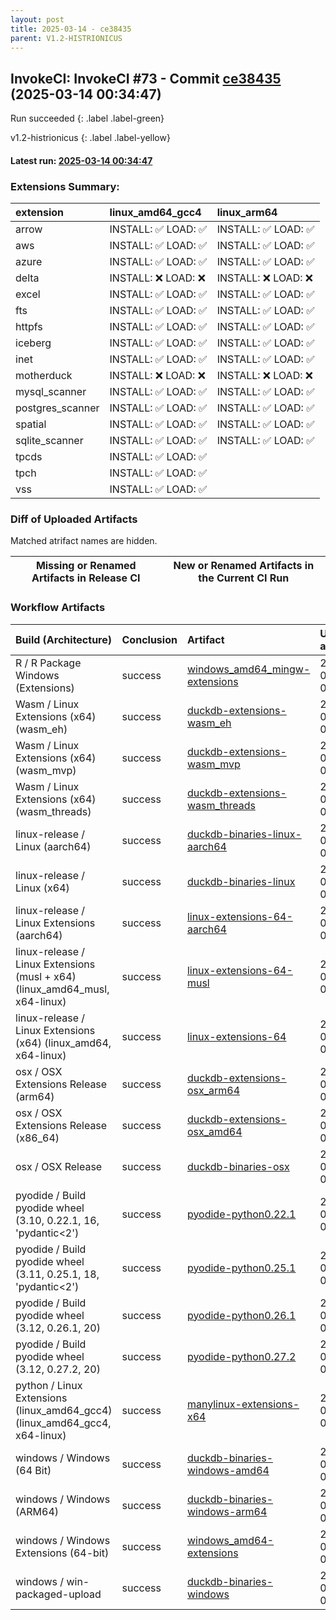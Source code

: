 ```yaml
---
layout: post
title: 2025-03-14 - ce38435
parent: V1.2-HISTRIONICUS
---
```



## InvokeCI: InvokeCI #73 - Commit [ce38435](https://github.com/duckdb/duckdb/actions/runs/13847337229) (2025-03-14 00:34:47)
 Run succeeded
{: .label .label-green}

v1.2-histrionicus
{: .label .label-yellow}

#### Latest run: [ 2025-03-14 00:34:47 ](https://github.com/duckdb/duckdb/actions/runs/13847337229)

### Extensions Summary:

| extension        | linux_amd64_gcc4   | linux_arm64        |
|:-----------------|:-------------------|:-------------------|
| arrow            | INSTALL: ✅ LOAD: ✅ | INSTALL: ✅ LOAD: ✅ |
| aws              | INSTALL: ✅ LOAD: ✅ | INSTALL: ✅ LOAD: ✅ |
| azure            | INSTALL: ✅ LOAD: ✅ | INSTALL: ✅ LOAD: ✅ |
| delta            | INSTALL: ❌ LOAD: ❌ | INSTALL: ❌ LOAD: ❌ |
| excel            | INSTALL: ✅ LOAD: ✅ | INSTALL: ✅ LOAD: ✅ |
| fts              | INSTALL: ✅ LOAD: ✅ | INSTALL: ✅ LOAD: ✅ |
| httpfs           | INSTALL: ✅ LOAD: ✅ | INSTALL: ✅ LOAD: ✅ |
| iceberg          | INSTALL: ✅ LOAD: ✅ | INSTALL: ✅ LOAD: ✅ |
| inet             | INSTALL: ✅ LOAD: ✅ | INSTALL: ✅ LOAD: ✅ |
| motherduck       | INSTALL: ❌ LOAD: ❌ | INSTALL: ❌ LOAD: ❌ |
| mysql_scanner    | INSTALL: ✅ LOAD: ✅ | INSTALL: ✅ LOAD: ✅ |
| postgres_scanner | INSTALL: ✅ LOAD: ✅ | INSTALL: ✅ LOAD: ✅ |
| spatial          | INSTALL: ✅ LOAD: ✅ | INSTALL: ✅ LOAD: ✅ |
| sqlite_scanner   | INSTALL: ✅ LOAD: ✅ | INSTALL: ✅ LOAD: ✅ |
| tpcds            | INSTALL: ✅ LOAD: ✅ |                    |
| tpch             | INSTALL: ✅ LOAD: ✅ |                    |
| vss              | INSTALL: ✅ LOAD: ✅ |                    |

### Diff of Uploaded Artifacts
Matched atrifact names are hidden.

| Missing or Renamed Artifacts in Release CI   | New or Renamed Artifacts in the Current CI Run   |
|----------------------------------------------|--------------------------------------------------|

### Workflow Artifacts

| Build (Architecture)                                                        | Conclusion   | Artifact                                                                                                         | Uploaded at         |
|:----------------------------------------------------------------------------|:-------------|:-----------------------------------------------------------------------------------------------------------------|:--------------------|
| R / R Package Windows (Extensions)                                          | success      | [windows_amd64_mingw-extensions](https://github.com/duckdb/duckdb/actions/runs/13847337229/artifacts/2750010640) | 2025-03-14 01:46:21 |
| Wasm / Linux Extensions (x64) (wasm_eh)                                     | success      | [duckdb-extensions-wasm_eh](https://github.com/duckdb/duckdb/actions/runs/13847337229/artifacts/2749912574)      | 2025-03-14 01:13:07 |
| Wasm / Linux Extensions (x64) (wasm_mvp)                                    | success      | [duckdb-extensions-wasm_mvp](https://github.com/duckdb/duckdb/actions/runs/13847337229/artifacts/2749916522)     | 2025-03-14 01:14:25 |
| Wasm / Linux Extensions (x64) (wasm_threads)                                | success      | [duckdb-extensions-wasm_threads](https://github.com/duckdb/duckdb/actions/runs/13847337229/artifacts/2749920815) | 2025-03-14 01:15:53 |
| linux-release / Linux (aarch64)                                             | success      | [duckdb-binaries-linux-aarch64](https://github.com/duckdb/duckdb/actions/runs/13847337229/artifacts/2750016213)  | 2025-03-14 01:48:15 |
| linux-release / Linux (x64)                                                 | success      | [duckdb-binaries-linux](https://github.com/duckdb/duckdb/actions/runs/13847337229/artifacts/2750011852)          | 2025-03-14 01:46:44 |
| linux-release / Linux Extensions (aarch64)                                  | success      | [linux-extensions-64-aarch64](https://github.com/duckdb/duckdb/actions/runs/13847337229/artifacts/2750103478)    | 2025-03-14 02:16:24 |
| linux-release / Linux Extensions (musl + x64) (linux_amd64_musl, x64-linux) | success      | [linux-extensions-64-musl](https://github.com/duckdb/duckdb/actions/runs/13847337229/artifacts/2750036326)       | 2025-03-14 01:54:50 |
| linux-release / Linux Extensions (x64) (linux_amd64, x64-linux)             | success      | [linux-extensions-64](https://github.com/duckdb/duckdb/actions/runs/13847337229/artifacts/2749924938)            | 2025-03-14 01:17:23 |
| osx / OSX Extensions Release (arm64)                                        | success      | [duckdb-extensions-osx_arm64](https://github.com/duckdb/duckdb/actions/runs/13847337229/artifacts/2749972395)    | 2025-03-14 01:34:13 |
| osx / OSX Extensions Release (x86_64)                                       | success      | [duckdb-extensions-osx_amd64](https://github.com/duckdb/duckdb/actions/runs/13847337229/artifacts/2749983225)    | 2025-03-14 01:37:30 |
| osx / OSX Release                                                           | success      | [duckdb-binaries-osx](https://github.com/duckdb/duckdb/actions/runs/13847337229/artifacts/2749927584)            | 2025-03-14 01:18:19 |
| pyodide / Build pyodide wheel (3.10, 0.22.1, 16, 'pydantic<2')              | success      | [pyodide-python0.22.1](https://github.com/duckdb/duckdb/actions/runs/13847337229/artifacts/2749866934)           | 2025-03-14 00:58:25 |
| pyodide / Build pyodide wheel (3.11, 0.25.1, 18, 'pydantic<2')              | success      | [pyodide-python0.25.1](https://github.com/duckdb/duckdb/actions/runs/13847337229/artifacts/2749877365)           | 2025-03-14 01:01:54 |
| pyodide / Build pyodide wheel (3.12, 0.26.1, 20)                            | success      | [pyodide-python0.26.1](https://github.com/duckdb/duckdb/actions/runs/13847337229/artifacts/2749884282)           | 2025-03-14 01:04:03 |
| pyodide / Build pyodide wheel (3.12, 0.27.2, 20)                            | success      | [pyodide-python0.27.2](https://github.com/duckdb/duckdb/actions/runs/13847337229/artifacts/2749885637)           | 2025-03-14 01:04:30 |
| python / Linux Extensions (linux_amd64_gcc4) (linux_amd64_gcc4, x64-linux)  | success      | [manylinux-extensions-x64](https://github.com/duckdb/duckdb/actions/runs/13847337229/artifacts/2750055484)       | 2025-03-14 02:01:14 |
| windows / Windows (64 Bit)                                                  | success      | [duckdb-binaries-windows-amd64](https://github.com/duckdb/duckdb/actions/runs/13847337229/artifacts/2749930499)  | 2025-03-14 01:19:19 |
| windows / Windows (ARM64)                                                   | success      | [duckdb-binaries-windows-arm64](https://github.com/duckdb/duckdb/actions/runs/13847337229/artifacts/2750030231)  | 2025-03-14 01:53:00 |
| windows / Windows Extensions (64-bit)                                       | success      | [windows_amd64-extensions](https://github.com/duckdb/duckdb/actions/runs/13847337229/artifacts/2750228205)       | 2025-03-14 02:55:36 |
| windows / win-packaged-upload                                               | success      | [duckdb-binaries-windows](https://github.com/duckdb/duckdb/actions/runs/13847337229/artifacts/2750080453)        | 2025-03-14 02:09:11 |
